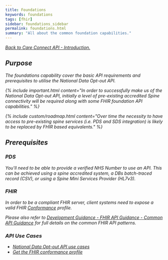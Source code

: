 ```yaml
---
title: Foundations
keywords: foundations
tags: [fhir]
sidebar: foundations_sidebar
permalink: foundations.html
summary: "All about the common foundation capabilities."
---
```


[<i class="fa fa-arrow-left" aria-hidden="true"/> Back to Care Connect API - Introduction.](index.html)

## Purpose ##

The foundations capability cover the basic API requirements and prerequisites to utilise the National Data Opt-out API.

{% include important.html content="In order to successfully make us of the National Data Opt-out API, initially a level of pre-existing accredited Spine connectivity will be required along with some FHIR foundation API capabilities." %}

{% include custom/roadmap.html content="Over time the necessity to have access to pre-existing spine services (i.e. PDS and SDS integration) is likely to be replaced by FHIR based equivalents." %}

## Prerequisites ##

### PDS ###

You'll need to be able to provide a verified NHS Number to use an API. This can be achieved using a spine accredited system, a DBs batch-traced record (CSV), or using a Spine Mini Services Provider (HL7v3).

### FHIR ###

In order to be a compliant FHIR server, client systems need to expose a valid FHIR [Conformance](https://www.hl7.org/fhir/DSTU2/conformance.html) profile.

Please also refer to [Development Guidance - FHIR API Guidance - Common API Guidance](development_fhir_api_guidance.html) for full details on the common FHIR API patterns.

### API Use Cases ###

- [National Data Opt-out API use cases](engage_use_case_api.html)
- [Get the FHIR conformance profile](foundations_use_case_get_the_fhir_conformance_profile.html)
